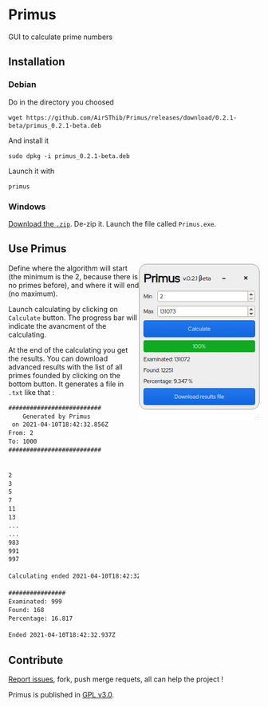 # Primus
GUI to calculate prime numbers

## Installation

### Debian

Do in the directory you choosed
```shell
wget https://github.com/AirSThib/Primus/releases/download/0.2.1-beta/primus_0.2.1-beta.deb
```

And install it
```shell
sudo dpkg -i primus_0.2.1-beta.deb
```

Launch it with
```shell
primus
```

### Windows

[Download the `.zip`](https://github.com/AirSThib/Primus/releases/download/0.2.1-beta/primus_0.2.1-beta_mingw32.zip). De-zip it. Launch the file called `Primus.exe`.

## Use Primus

<img align="right" width="auto" src="https://github.com/AirSThib/Primus/raw/main/doc/screenshots/primus_0.2.1-beta.png" alt="Screenshot of the 0.2.1 beta version" />

Define where the algorithm will start (the minimum is the 2, because there is no primes before), and where it will end (no maximum).

Launch calculating by clicking on `Calculate` button. The progress bar will indicate the avancment of the calculating.

At the end of the calculating you get the results. You can download advanced results with the list of all primes founded by clicking on the bottom button. It generates a file in `.txt` like that :
```txt
##########################
    Generated by Primus
 on 2021-04-10T18:42:32.856Z
From: 2
To: 1000
##########################


2
3
5
7
11
13
...
...
983
991
997

Calculating ended 2021-04-10T18:42:32.923Z

################
Examinated: 999
Found: 168
Percentage: 16.817

Ended 2021-04-10T18:42:32.937Z
```

## Contribute

[Report issues](https://github.com/AirSThib/Primus/issues), fork, push merge requets, all can help the project !

Primus is published in [GPL v3.0](https://www.gnu.org/licenses/gpl-3.0).
